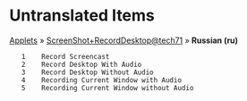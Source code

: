 # Untranslated Items
[Applets](../../../README.md) &#187; [ScreenShot+RecordDesktop@tech71](../README.md) &#187; **Russian (ru)**

       1	Record Screencast
       2	Record Desktop With Audio
       3	Record Desktop Without Audio
       4	Recording Current Window with Audio
       5	Recording Current Window without Audio
